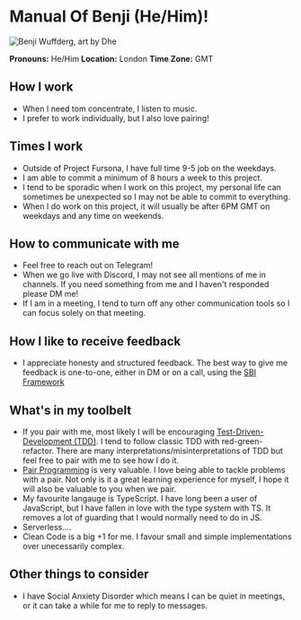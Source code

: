 # Manual Of Benji (He/Him)!

![Benji Wuffderg, art by Dhe](https://pbs.twimg.com/profile_images/1323202993257435136/kgNLN3Rz_400x400.jpg)

**Pronouns:** He/Him
**Location:** London
**Time Zone:** GMT

## How I work
* When I need tom concentrate, I listen to music.
* I prefer to work individually, but I also love pairing!

## Times I work
* Outside of Project Fursona, I have full time 9-5 job on the weekdays.
* I am able to commit a minimum of 8 hours a week to this project.
* I tend to be sporadic when I work on this project, my personal life can sometimes be unexpected so I may not be able to commit to everything.
* When I do work on this project, it will usually be after 6PM GMT on weekdays and any time on weekends.

## How to communicate with me

* Feel free to reach out on Telegram!
* When we go live with Discord, I may not see all mentions of me in channels. If you need something from me and I haven't responded please DM me!
* If I am in a meeting, I tend to turn off any other communication tools so I can focus solely on that meeting.

## How I like to receive feedback

* I appreciate honesty and structured feedback. The best way to give me feedback is one-to-one, either in DM or on a call, using the [SBI Framework](https://medium.com/pm101/the-situation-behavior-impact-feedback-framework-e20ce52c9357)

## What's in my toolbelt

* If you pair with me, most likely I will be encouraging [Test-Driven-Development (TDD)](https://cleancoders.com/episode/clean-code-episode-6-p1). I tend to follow classic TDD with red-green-refactor. There are many interpretations/misinterpretations of TDD but feel free to pair with me to see how I do it.
* [Pair Programming](https://martinfowler.com/articles/on-pair-programming.html) is very valuable. I love being able to tackle problems with a pair. Not only is it a great learning experience for myself, I hope it will also be valuable to you when we pair.
* My favourite langauge is TypeScript. I have long been a user of JavaScript, but I have fallen in love with the type system with TS. It removes a lot of guarding that I would normally need to do in JS.
* Serverless....
* Clean Code is a big +1 for me. I favour small and simple implementations over unecessarily complex.

## Other things to consider

* I have Social Anxiety Disorder which means I can be quiet in meetings, or it can take a while for me to reply to messages.
